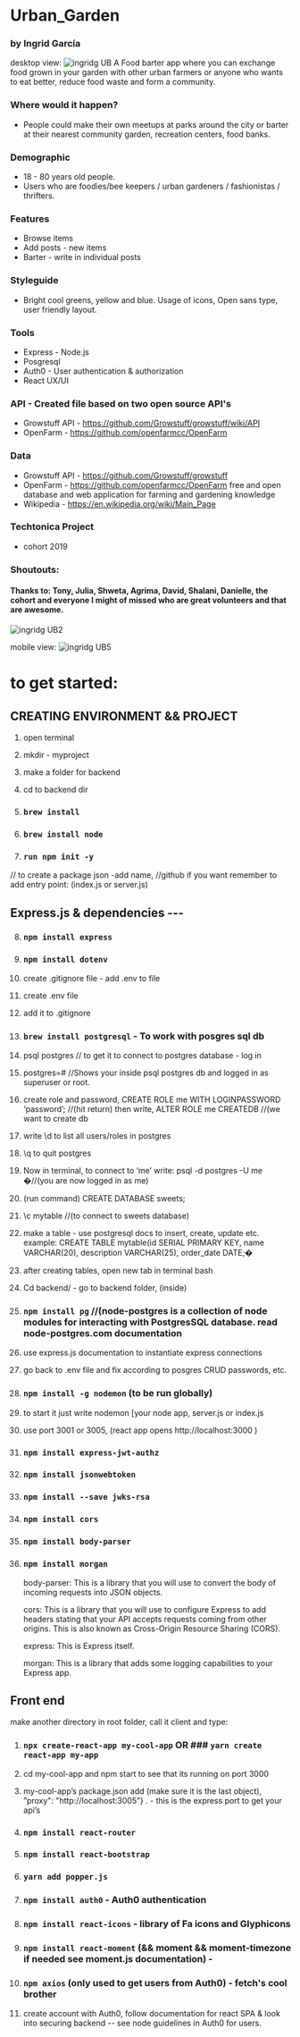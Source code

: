 # Urban_Garden
### by Ingrid García
desktop view:
![ingridg UB](https://user-images.githubusercontent.com/16828218/57988072-905bb100-7a3e-11e9-8d91-e49dbef303c0.gif)
A Food barter app where you can exchange food grown in your garden with other urban farmers or  anyone who wants to eat better, reduce food waste and form a community.

### Where would it happen?
* People could make their own meetups at parks around the city or barter at their nearest community garden, recreation centers, food banks. 

### Demographic
* 18 - 80 years old people.
* Users who are foodies/bee keepers / urban gardeners / fashionistas / thrifters. 

### Features
* Browse items
* Add posts - new items 
* Barter - write in individual posts

### Styleguide
* Bright cool greens, yellow and blue. Usage of icons, Open sans type, user friendly layout. 

### Tools
* Express - Node.js 
* Posgresql
* Auth0 - User authentication & authorization
* React UX/UI

### API - Created file based on two open source API's 
*  Growstuff API  - https://github.com/Growstuff/growstuff/wiki/API  
*  OpenFarm -  https://github.com/openfarmcc/OpenFarm 

### Data 
*  Growstuff API  - https://github.com/Growstuff/growstuff 
*  OpenFarm -  https://github.com/openfarmcc/OpenFarm 
free and open database and web application for farming and gardening knowledge
* Wikipedia - https://en.wikipedia.org/wiki/Main_Page

### Techtonica Project
* cohort 2019

### Shoutouts:
#### Thanks to: Tony, Julia, Shweta, Agrima, David, Shalani, Danielle, the cohort and everyone I might of missed who are great volunteers and that are awesome.

![ingridg UB2](https://user-images.githubusercontent.com/16828218/57988091-d4e74c80-7a3e-11e9-8e30-aba2118cf7d3.gif)


mobile view:
![ingridg UB5](https://user-images.githubusercontent.com/16828218/57988205-1e846700-7a40-11e9-945c-f53f97dc3d99.gif)

# to get started: 
## CREATING ENVIRONMENT && PROJECT
1. open terminal

2. mkdir - myproject

3. make a folder for backend 

4. cd to backend dir

5. ### `brew install`

6. ### `brew install node`

7. ### `run npm init -y`    
// to create a package json -add name, //github if you want remember to add entry point: (index.js or server.js)

## Express.js & dependencies ---
8. ### `npm install express`

9. ### `npm install dotenv` 

10. create .gitignore file - add .env to file

11. create .env file

12. add it to .gitignore

13. ### `brew install postgresql` - To work with posgres sql db

14. psql postgres // to get it to connect to postgres database - log in

15. postgres=# //Shows your inside psql postgres db and logged in as superuser or root.

16. create role and password, CREATE ROLE me WITH LOGINPASSWORD ‘password’;  //(hit return) then write, ALTER ROLE me CREATEDB //(we want to create db

17. write \d to list all users/roles in postgres 

18. \q to quit postgres

19. Now in terminal, to connect to ‘me’ write: psql -d postgres -U me �//(you are now logged in as me)

20. (run command) CREATE DATABASE sweets;

21. \c mytable //(to connect to sweets database)

22. make a table - use postgresql docs to insert, create, update etc.
example: CREATE TABLE mytable(id SERIAL PRIMARY KEY, name VARCHAR(20), description VARCHAR(25), order_date DATE;�

23. after creating tables, open new tab in terminal bash

24. Cd backend/  - go to backend folder, (inside)

25. ### `npm install pg`  //(node-postgres is a collection of node modules for interacting with PostgresSQL database. read node-postgres.com documentation

26. use express.js documentation to instantiate express connections 

27. go back to .env file and fix according to posgres CRUD passwords, etc.

28. ### `npm install -g nodemon` (to be run globally)

29. to start it just write nodemon [your node app, server.js or index.js

30. use port 3001 or 3005, (react app opens http://localhost:3000 )

31. ### `npm install express-jwt-authz`

32. ### `npm install jsonwebtoken` 

33. ### `npm install --save jwks-rsa`

34. ### `npm install cors` 

35. ### `npm install body-parser`

36. ### `npm install morgan`

    body-parser: This is a library that you will use to convert the body of incoming requests into JSON objects.

    cors: This is a library that you will use to configure Express to add headers stating that your API accepts requests coming from other origins. This is also known as Cross-Origin Resource Sharing (CORS).

    express: This is Express itself.

    morgan: This is a library that adds some logging capabilities to your Express app.


## Front end
make another directory in root folder, call it client and type:

1. ### `npx create-react-app my-cool-app` OR  ### `yarn create react-app my-app`

2. cd my-cool-app and npm start to see that its running on port 3000

3. my-cool-app’s package.json add (make sure it is the last object), ”proxy": "http://localhost:3005”}
.  - this is the express port to get your api’s

4. ### `npm install react-router` 

5. ### `npm install react-bootstrap` 

5. ### `yarn add popper.js`

6. ### `npm install auth0` - Auth0 authentication

7. ### `npm install react-icons` - library of Fa icons and Glyphicons

8. ### `npm install react-moment` (&& moment && moment-timezone if needed see moment.js documentation) - 

9. ### `npm axios` (only used to get users from Auth0) - fetch's cool brother

10. create account with Auth0, follow documentation for react SPA & look into securing backend -- see node guidelines in Auth0 for users.


